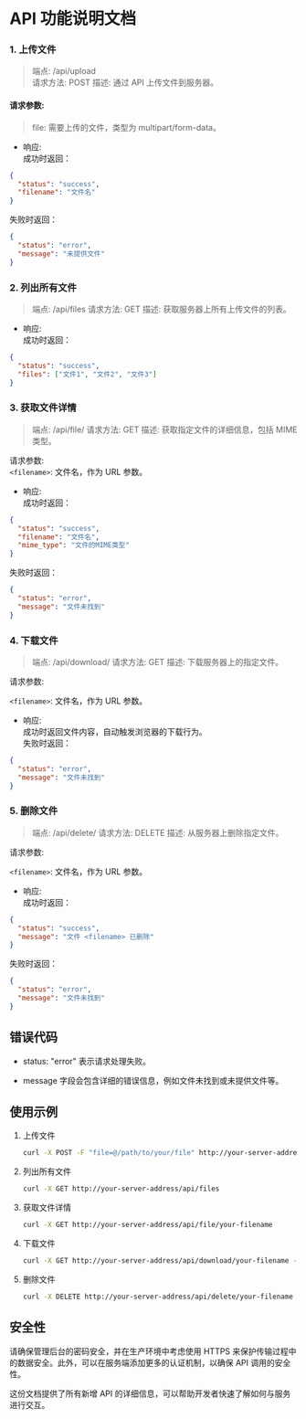 # API 功能说明文档

### 1. 上传文件

> 端点: /api/upload  
> 请求方法: POST
> 描述: 通过 API 上传文件到服务器。

#### 请求参数:
> file: 需要上传的文件，类型为 multipart/form-data。

- 响应:  
成功时返回：
```json
{
  "status": "success",
  "filename": "文件名"
}
```
失败时返回：
```json
{
  "status": "error",
  "message": "未提供文件"
}
```
### 2. 列出所有文件
> 端点: /api/files
> 请求方法: GET
> 描述: 获取服务器上所有上传文件的列表。

- 响应:  
成功时返回：
```json
{
  "status": "success",
  "files": ["文件1", "文件2", "文件3"]
}
```

### 3. 获取文件详情
> 端点: /api/file/<filename>
> 请求方法: GET
> 描述: 获取指定文件的详细信息，包括 MIME 类型。

请求参数:  
`<filename>`: 文件名，作为 URL 参数。  

- 响应:  
成功时返回：
```json
{
  "status": "success",
  "filename": "文件名",
  "mime_type": "文件的MIME类型"
}
```

失败时返回：
```json
{
  "status": "error",
  "message": "文件未找到"
}
```


### 4. 下载文件
> 端点: /api/download/<filename>
> 请求方法: GET
> 描述: 下载服务器上的指定文件。

请求参数:  

`<filename>`: 文件名，作为 URL 参数。

- 响应:  
成功时返回文件内容，自动触发浏览器的下载行为。  
失败时返回：
```json
{
  "status": "error",
  "message": "文件未找到"
}
```


### 5. 删除文件
> 端点: /api/delete/<filename>
> 请求方法: DELETE
> 描述: 从服务器上删除指定文件。

请求参数:  

`<filename>`: 文件名，作为 URL 参数。


- 响应:  
成功时返回：
```json
{
  "status": "success",
  "message": "文件 <filename> 已删除"
}
```

失败时返回：
```json
{
  "status": "error",
  "message": "文件未找到"
}
```


## 错误代码

- status: "error" 表示请求处理失败。

- message 字段会包含详细的错误信息，例如文件未找到或未提供文件等。

## 使用示例

1. 上传文件
    ```bash
    curl -X POST -F "file=@/path/to/your/file" http://your-server-address/api/upload
    ```

2. 列出所有文件
    ```bash
    curl -X GET http://your-server-address/api/files
    ```

3. 获取文件详情
    ```bash
    curl -X GET http://your-server-address/api/file/your-filename
    ```

4. 下载文件
    ```bash
    curl -X GET http://your-server-address/api/download/your-filename -o local-filename
    ```

5. 删除文件
    ```bash
    curl -X DELETE http://your-server-address/api/delete/your-filename
    ```

## 安全性

请确保管理后台的密码安全，并在生产环境中考虑使用 HTTPS 来保护传输过程中的数据安全。此外，可以在服务端添加更多的认证机制，以确保 API 调用的安全性。

这份文档提供了所有新增 API 的详细信息，可以帮助开发者快速了解如何与服务进行交互。